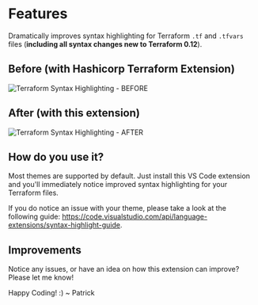 # Features

Dramatically improves syntax highlighting for Terraform `.tf` and `.tfvars` files (**including all syntax changes new to Terraform 0.12**).

## Before (with Hashicorp Terraform Extension)

<img alt="Terraform Syntax Highlighting - BEFORE" src="https://github.com/pjmiravalle/vscode-terraform-advanced-syntax-highlighting/raw/master/image-before.png">

## After (with this extension)
<img alt="Terraform Syntax Highlighting - AFTER" src="https://github.com/pjmiravalle/vscode-terraform-advanced-syntax-highlighting/raw/master/image-after.png">

## How do you use it?

Most themes are supported by default. Just install this VS Code extension and you'll immediately notice improved syntax highlighting for your Terraform files.

If you do notice an issue with your theme, please take a look at the following guide: https://code.visualstudio.com/api/language-extensions/syntax-highlight-guide.

## Improvements

Notice any issues, or have an idea on how this extension can improve? Please let me know!

Happy Coding! :)
~ Patrick